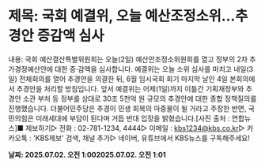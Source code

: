 # **제목: 국회 예결위, 오늘 예산조정소위…추경안 증감액 심사**

  내용: 국회 예산결산특별위원회는 오늘(2일) 예산안조정소위원회를 열고 정부의 2차 추가경정예산안에 대한 증·감액을 심사합니다. 예결위는 오늘 소위 심사를 마치고 내일(3일) 전체회의를 열어 추경안을 의결한 뒤, 6월 임시국회 회기 마지막 날인 4일 본회의에서 추경안을 처리할 방침입니다.  앞서 예결위는 어제(1일)까지 이틀간 기획재정부와 추경안 소관 부처 등 정부를 상대로 30조 5천억 원 규모의 추경안에 대한 종합 정책질의를 진행했습니다.  더불어민주당은 추경이 민생 회복의 마중물이 될 거라고 주장한 반면, 국민의힘은 미래세대에 부담이 된다며 거듭 반대 입장을 밝혔습니다.[사진 출처 : 연합뉴스]■ 제보하기▷ 전화 : 02-781-1234, 4444▷ 이메일 : kbs1234@kbs.co.kr▷ 카카오톡 : 'KBS제보' 검색, 채널 추가▷ 네이버, 유튜브에서 KBS뉴스를 구독해주세요!

  **날짜: 2025.07.02. 오전 1:002025.07.02. 오전 1:01**